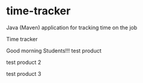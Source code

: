 # time-tracker
Java (Maven) application for tracking time on the job

Time tracker

Good morning Students!!!
test product

test product 2

test product 3
